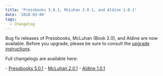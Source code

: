 ```yaml
---
title: 'Pressbooks 5.0.1, McLuhan 2.0.1, and Aldine 1.0.1'
date: '2018-03-06'
tags:
  - Changelog
---
```


Bug fix releases of Pressbooks, McLuhan (Book 2.0), and Aldine are now available. Before
you upgrade, please be sure to consult the
[upgrade instructions](https://docs.pressbooks.org/upgrading/#upgrading-to-pressbooks-5-x).

Full changelogs are available here:

\- [Pressbooks 5.0.1](https://docs.pressbooks.org/changelog/pressbooks/#5-0-1) -
[McLuhan 2.0.1](https://docs.pressbooks.org/changelog/pressbooks-book/#2-0-1) -
[Aldine 1.0.1](https://docs.pressbooks.org/changelog/pressbooks-aldine/#1-0-1)
